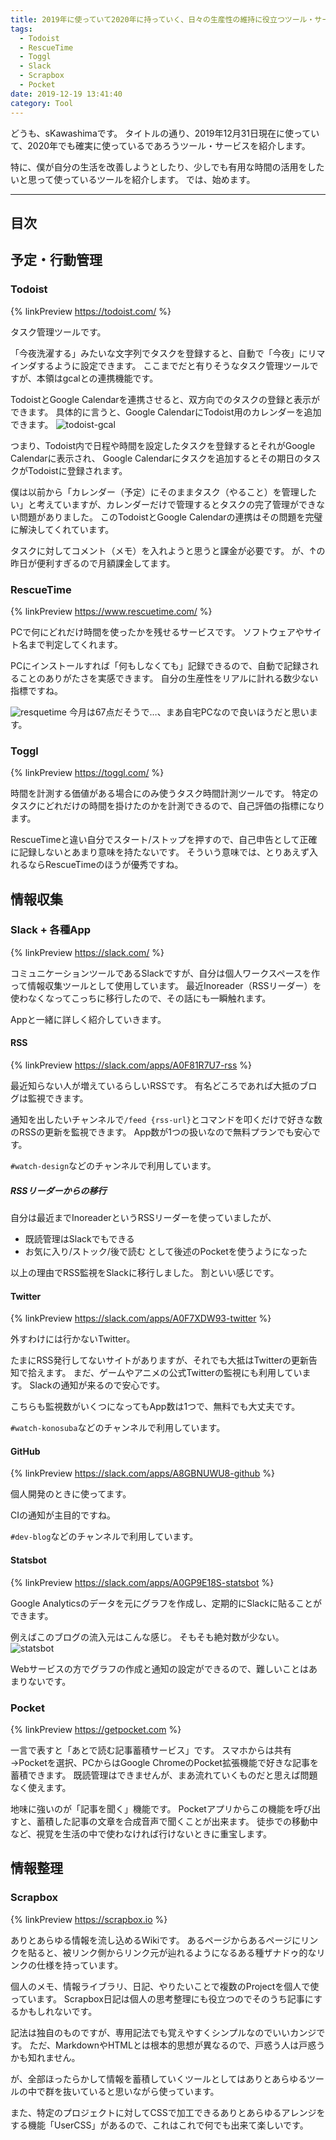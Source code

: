 ```yaml
---
title: 2019年に使っていて2020年に持っていく、日々の生産性の維持に役立つツール・サービス6選
tags:
  - Todoist
  - RescueTime
  - Toggl
  - Slack
  - Scrapbox
  - Pocket
date: 2019-12-19 13:41:40
category: Tool
---
```


どうも、sKawashimaです。
タイトルの通り、2019年12月31日現在に使っていて、2020年でも確実に使っているであろうツール・サービスを紹介します。

特に、僕が自分の生活を改善しようとしたり、少しでも有用な時間の活用をしたいと思って使っているツールを紹介します。
では、始めます。

<!-- more -->

---

## 目次

<!-- toc -->

## 予定・行動管理

### Todoist

{% linkPreview https://todoist.com/ %}

タスク管理ツールです。

「今夜洗濯する」みたいな文字列でタスクを登録すると、自動で「今夜」にリマインダするように設定できます。
ここまでだと有りそうなタスク管理ツールですが、本領はgcalとの連携機能です。

TodoistとGoogle Calendarを連携させると、双方向でのタスクの登録と表示ができます。
具体的に言うと、Google CalendarにTodoist用のカレンダーを追加できます。
![todoist-gcal](todoist-gcal-example.png)

つまり、Todoist内で日程や時間を設定したタスクを登録するとそれがGoogle Calendarに表示され、
Google Calendarにタスクを追加するとその期日のタスクがTodoistに登録されます。

僕は以前から「カレンダー（予定）にそのままタスク（やること）を管理したい」と考えていますが、カレンダーだけで管理するとタスクの完了管理ができない問題がありました。
このTodoistとGoogle Calendarの連携はその問題を完璧に解決してくれています。

タスクに対してコメント（メモ）を入れようと思うと課金が必要です。
が、↑の昨日が便利すぎるので月額課金してます。

### RescueTime

{% linkPreview https://www.rescuetime.com/ %}


PCで何にどれだけ時間を使ったかを残せるサービスです。
ソフトウェアやサイト名まで判定してくれます。

PCにインストールすれば「何もしなくても」記録できるので、自動で記録されることのありがたさを実感できます。
自分の生産性をリアルに計れる数少ない指標ですね。

![resquetime](resquetime.png)
今月は67点だそうで…、まあ自宅PCなので良いほうだと思います。

### Toggl

{% linkPreview https://toggl.com/ %}

時間を計測する価値がある場合にのみ使うタスク時間計測ツールです。
特定のタスクにどれだけの時間を掛けたのかを計測できるので、自己評価の指標になります。

RescueTimeと違い自分でスタート/ストップを押すので、自己申告として正確に記録しないとあまり意味を持たないです。
そういう意味では、とりあえず入れるならRescueTimeのほうが優秀ですね。

## 情報収集

### Slack + 各種App

{% linkPreview https://slack.com/ %}

コミュニケーションツールであるSlackですが、自分は個人ワークスペースを作って情報収集ツールとして使用しています。
最近Inoreader（RSSリーダー）を使わなくなってこっちに移行したので、その話にも一瞬触れます。

Appと一緒に詳しく紹介していきます。

#### RSS

{% linkPreview https://slack.com/apps/A0F81R7U7-rss %}

最近知らない人が増えているらしいRSSです。
有名どころであれば大抵のブログは監視できます。

通知を出したいチャンネルで`/feed {rss-url}`とコマンドを叩くだけで好きな数のRSSの更新を監視できます。
App数が1つの扱いなので無料プランでも安心です。

`#watch-design`などのチャンネルで利用しています。

##### RSSリーダーからの移行

自分は最近までInoreaderというRSSリーダーを使っていましたが、

* 既読管理はSlackでもできる
* お気に入り/ストック/後で読む として後述のPocketを使うようになった

以上の理由でRSS監視をSlackに移行しました。
割といい感じです。

#### Twitter

{% linkPreview https://slack.com/apps/A0F7XDW93-twitter %}

外すわけには行かないTwitter。

たまにRSS発行してないサイトがありますが、それでも大抵はTwitterの更新告知で拾えます。
まだ、ゲームやアニメの公式Twitterの監視にも利用しています。
Slackの通知が来るので安心です。

こちらも監視数がいくつになってもApp数は1つで、無料でも大丈夫です。

`#watch-konosuba`などのチャンネルで利用しています。

#### GitHub

{% linkPreview https://slack.com/apps/A8GBNUWU8-github %}

個人開発のときに使ってます。

CIの通知が主目的ですね。

`#dev-blog`などのチャンネルで利用しています。

#### Statsbot

{% linkPreview https://slack.com/apps/A0GP9E18S-statsbot %}

Google Analyticsのデータを元にグラフを作成し、定期的にSlackに貼ることができます。

例えばこのブログの流入元はこんな感じ。
そもそも絶対数が少ない。
![statsbot](statsbot.png)

Webサービスの方でグラフの作成と通知の設定ができるので、難しいことはあまりないです。

### Pocket

{% linkPreview https://getpocket.com %}

一言で表すと「あとで読む記事蓄積サービス」です。
スマホからは共有→Pocketを選択、PCからはGoogle ChromeのPocket拡張機能で好きな記事を蓄積できます。
既読管理はできませんが、まあ流れていくものだと思えば問題なく使えます。

地味に強いのが「記事を聞く」機能です。
Pocketアプリからこの機能を呼び出すと、蓄積した記事の文章を合成音声で聞くことが出来ます。
徒歩での移動中など、視覚を生活の中で使わなければ行けないときに重宝します。

## 情報整理

### Scrapbox

{% linkPreview https://scrapbox.io %}

ありとあらゆる情報を流し込めるWikiです。
あるページからあるページにリンクを貼ると、被リンク側からリンク元が辿れるようになるある種ザナドゥ的なリンクの仕様を持っています。

個人のメモ、情報ライブラリ、日記、やりたいことで複数のProjectを個人で使っています。
Scrapbox日記は個人の思考整理にも役立つのでそのうち記事にするかもしれないです。

記法は独自のものですが、専用記法でも覚えやすくシンプルなのでいいカンジです。
ただ、MarkdownやHTMLとは根本的思想が異なるので、戸惑う人は戸惑うかも知れません。

が、全部ほったらかして情報を蓄積していくツールとしてはありとあらゆるツールの中で群を抜いていると思いながら使っています。

また、特定のプロジェクトに対してCSSで加工できるありとあらゆるアレンジをする機能「UserCSS」があるので、これはこれで何でも出来て楽しいです。

